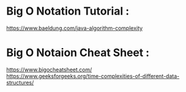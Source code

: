 # Big O Notation Tutorial :
https://www.baeldung.com/java-algorithm-complexity

# Big O Notaion Cheat Sheet :
https://www.bigocheatsheet.com/ <br/>
https://www.geeksforgeeks.org/time-complexities-of-different-data-structures/ <br/>
